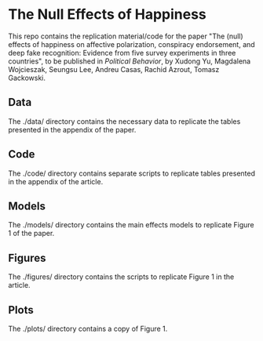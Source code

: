 # The Null Effects of Happiness

This repo contains the replication material/code for the paper "The (null) effects of happiness on affective polarization, conspiracy endorsement, and deep fake recognition: Evidence from five survey experiments in three countries", to be published in *Political Behavior*, by Xudong Yu, Magdalena Wojcieszak, Seungsu Lee, Andreu Casas, Rachid Azrout, Tomasz Gackowski.

## Data
The ./data/ directory contains the necessary data to replicate the tables presented in the appendix of the paper.

## Code
The ./code/ directory contains separate scripts to replicate tables presented in the appendix of the article. 

## Models
The ./models/ directory contains the main effects models to replicate Figure 1 of the paper.

## Figures
The ./figures/ directory contains the scripts to replicate Figure 1 in the article. 

## Plots
The ./plots/ directory contains a copy of Figure 1.